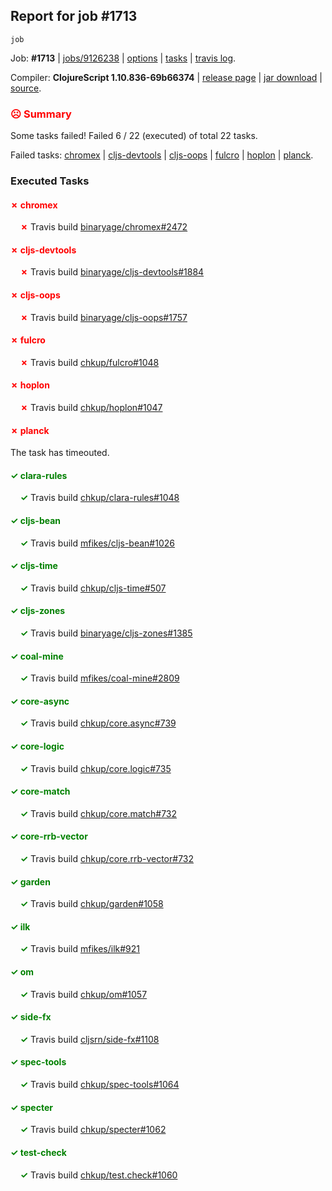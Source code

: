 ## Report for job #1713
```
job
```


Job: **#1713** | [jobs/9126238](https://github.com/cljs-oss/canary/commit/9126238806e149963500bbef16683ba1ee192439) | [options](options.edn) | [tasks](tasks.edn) | [travis log](https://travis-ci.org/cljs-oss/canary/builds/762297353).

Compiler: **ClojureScript 1.10.836-69b66374** | [release page](https://github.com/cljs-oss/canary/releases/tag/r1.10.836-69b66374) | [jar download](https://github.com/cljs-oss/canary/releases/download/r1.10.836-69b66374/clojurescript-1.10.836-69b66374.jar) | [source](https://github.com/clojure/clojurescript/commit/69b66374d857a176c5a9cd8cc0cbb7506876640d).

### <b style='color:red'>☹ Summary</b>

Some tasks failed! Failed 6 / 22 (executed) of total 22 tasks.

Failed tasks: [chromex](#-chromex) | [cljs-devtools](#-cljs-devtools) | [cljs-oops](#-cljs-oops) | [fulcro](#-fulcro) | [hoplon](#-hoplon) | [planck](#-planck).

### Executed Tasks

#### <b style='color:red'>&#x2717; chromex</b>
&nbsp;&nbsp;&nbsp;&nbsp;<b style='color:red'>&#x2717;</b> Travis build [binaryage/chromex#2472](https://travis-ci.org/binaryage/chromex/builds/762297697)<br>

#### <b style='color:red'>&#x2717; cljs-devtools</b>
&nbsp;&nbsp;&nbsp;&nbsp;<b style='color:red'>&#x2717;</b> Travis build [binaryage/cljs-devtools#1884](https://travis-ci.org/binaryage/cljs-devtools/builds/762297707)<br>

#### <b style='color:red'>&#x2717; cljs-oops</b>
&nbsp;&nbsp;&nbsp;&nbsp;<b style='color:red'>&#x2717;</b> Travis build [binaryage/cljs-oops#1757](https://travis-ci.org/binaryage/cljs-oops/builds/762297711)<br>

#### <b style='color:red'>&#x2717; fulcro</b>
&nbsp;&nbsp;&nbsp;&nbsp;<b style='color:red'>&#x2717;</b> Travis build [chkup/fulcro#1048](https://travis-ci.org/chkup/fulcro/builds/762297742)<br>

#### <b style='color:red'>&#x2717; hoplon</b>
&nbsp;&nbsp;&nbsp;&nbsp;<b style='color:red'>&#x2717;</b> Travis build [chkup/hoplon#1047](https://travis-ci.org/chkup/hoplon/builds/762297744)<br>

#### <b style='color:red'>&#x2717; planck</b>
The task has timeouted.

#### <b style='color:green'>&#x2713; clara-rules</b>
&nbsp;&nbsp;&nbsp;&nbsp;<b style='color:green'>&#x2713;</b> Travis build [chkup/clara-rules#1048](https://travis-ci.org/chkup/clara-rules/builds/762297699)<br>

#### <b style='color:green'>&#x2713; cljs-bean</b>
&nbsp;&nbsp;&nbsp;&nbsp;<b style='color:green'>&#x2713;</b> Travis build [mfikes/cljs-bean#1026](https://travis-ci.org/mfikes/cljs-bean/builds/762297705)<br>

#### <b style='color:green'>&#x2713; cljs-time</b>
&nbsp;&nbsp;&nbsp;&nbsp;<b style='color:green'>&#x2713;</b> Travis build [chkup/cljs-time#507](https://travis-ci.org/chkup/cljs-time/builds/762297713)<br>

#### <b style='color:green'>&#x2713; cljs-zones</b>
&nbsp;&nbsp;&nbsp;&nbsp;<b style='color:green'>&#x2713;</b> Travis build [binaryage/cljs-zones#1385](https://travis-ci.org/binaryage/cljs-zones/builds/762297716)<br>

#### <b style='color:green'>&#x2713; coal-mine</b>
&nbsp;&nbsp;&nbsp;&nbsp;<b style='color:green'>&#x2713;</b> Travis build [mfikes/coal-mine#2809](https://travis-ci.org/mfikes/coal-mine/builds/762297718)<br>

#### <b style='color:green'>&#x2713; core-async</b>
&nbsp;&nbsp;&nbsp;&nbsp;<b style='color:green'>&#x2713;</b> Travis build [chkup/core.async#739](https://travis-ci.org/chkup/core.async/builds/762297726)<br>

#### <b style='color:green'>&#x2713; core-logic</b>
&nbsp;&nbsp;&nbsp;&nbsp;<b style='color:green'>&#x2713;</b> Travis build [chkup/core.logic#735](https://travis-ci.org/chkup/core.logic/builds/762297734)<br>

#### <b style='color:green'>&#x2713; core-match</b>
&nbsp;&nbsp;&nbsp;&nbsp;<b style='color:green'>&#x2713;</b> Travis build [chkup/core.match#732](https://travis-ci.org/chkup/core.match/builds/762297738)<br>

#### <b style='color:green'>&#x2713; core-rrb-vector</b>
&nbsp;&nbsp;&nbsp;&nbsp;<b style='color:green'>&#x2713;</b> Travis build [chkup/core.rrb-vector#732](https://travis-ci.org/chkup/core.rrb-vector/builds/762297740)<br>

#### <b style='color:green'>&#x2713; garden</b>
&nbsp;&nbsp;&nbsp;&nbsp;<b style='color:green'>&#x2713;</b> Travis build [chkup/garden#1058](https://travis-ci.org/chkup/garden/builds/762297776)<br>

#### <b style='color:green'>&#x2713; ilk</b>
&nbsp;&nbsp;&nbsp;&nbsp;<b style='color:green'>&#x2713;</b> Travis build [mfikes/ilk#921](https://travis-ci.org/mfikes/ilk/builds/762297746)<br>

#### <b style='color:green'>&#x2713; om</b>
&nbsp;&nbsp;&nbsp;&nbsp;<b style='color:green'>&#x2713;</b> Travis build [chkup/om#1057](https://travis-ci.org/chkup/om/builds/762297778)<br>

#### <b style='color:green'>&#x2713; side-fx</b>
&nbsp;&nbsp;&nbsp;&nbsp;<b style='color:green'>&#x2713;</b> Travis build [cljsrn/side-fx#1108](https://travis-ci.org/cljsrn/side-fx/builds/762297770)<br>

#### <b style='color:green'>&#x2713; spec-tools</b>
&nbsp;&nbsp;&nbsp;&nbsp;<b style='color:green'>&#x2713;</b> Travis build [chkup/spec-tools#1064](https://travis-ci.org/chkup/spec-tools/builds/762297791)<br>

#### <b style='color:green'>&#x2713; specter</b>
&nbsp;&nbsp;&nbsp;&nbsp;<b style='color:green'>&#x2713;</b> Travis build [chkup/specter#1062](https://travis-ci.org/chkup/specter/builds/762297780)<br>

#### <b style='color:green'>&#x2713; test-check</b>
&nbsp;&nbsp;&nbsp;&nbsp;<b style='color:green'>&#x2713;</b> Travis build [chkup/test.check#1060](https://travis-ci.org/chkup/test.check/builds/762297754)<br>